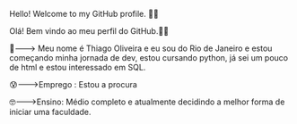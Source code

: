 Hello! Welcome to my GitHub profile. 🐱‍💻

Olá! Bem vindo ao meu perfil do GitHub.🐱‍💻

👻---> Meu nome é Thiago Oliveira e eu sou do Rio de Janeiro e estou começando minha jornada de dev, estou cursando python, já sei um pouco de html e estou interessado em SQL.

😰--->Emprego : Estou a procura

🤓--->Ensino: Médio completo e atualmente decidindo a melhor forma de iniciar uma faculdade.
